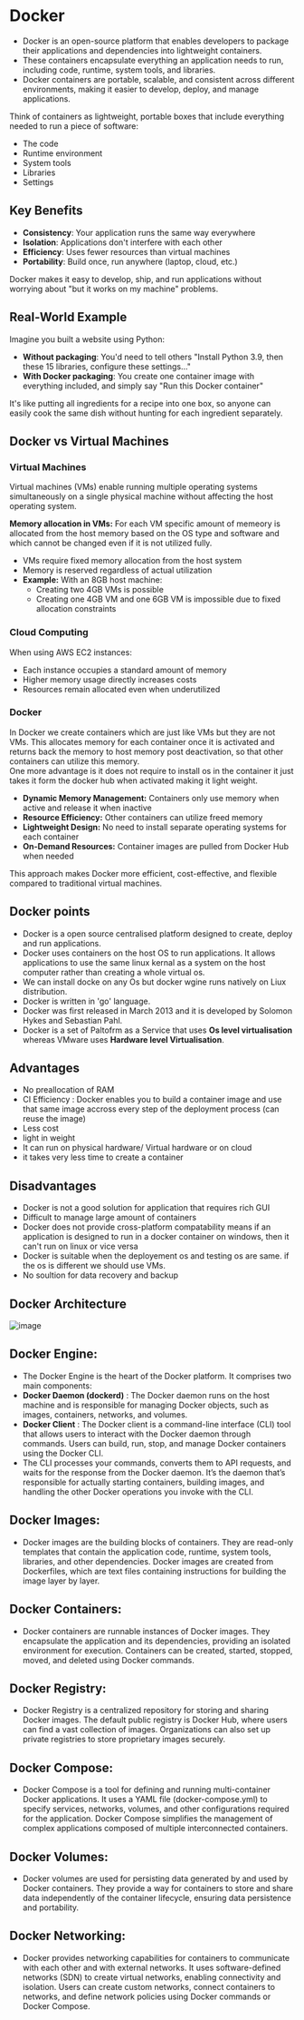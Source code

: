 # Docker
- Docker is an open-source platform that enables developers to package their applications and dependencies into lightweight containers.  
- These containers encapsulate everything an application needs to run, including code, runtime, system tools, and libraries.  
- Docker containers are portable, scalable, and consistent across different environments, making it easier to develop, deploy, and manage applications.

Think of containers as lightweight, portable boxes that include everything needed to run a piece of software:  
- The code
- Runtime environment
- System tools
- Libraries
- Settings

## Key Benefits

- **Consistency**: Your application runs the same way everywhere
- **Isolation**: Applications don't interfere with each other
- **Efficiency**: Uses fewer resources than virtual machines
- **Portability**: Build once, run anywhere (laptop, cloud, etc.)

Docker makes it easy to develop, ship, and run applications without worrying about "but it works on my machine" problems.

## Real-World Example

Imagine you built a website using Python:

- **Without packaging**: You'd need to tell others "Install Python 3.9, then these 15 libraries, configure these settings..."
- **With Docker packaging**: You create one container image with everything included, and simply say "Run this Docker container"

It's like putting all ingredients for a recipe into one box, so anyone can easily cook the same dish without hunting for each ingredient separately.

## Docker vs Virtual Machines

### Virtual Machines
Virtual machines (VMs) enable running multiple operating systems simultaneously on a single physical machine without affecting the host operating system.

**Memory allocation in VMs:** For each VM specific amount of memeory is allocated from the host memory based on the OS type and software and which cannot be changed even if it is not utilized fully.
- VMs require fixed memory allocation from the host system
- Memory is reserved regardless of actual utilization
- **Example:** With an 8GB host machine:
  - Creating two 4GB VMs is possible
  - Creating one 4GB VM and one 6GB VM is impossible due to fixed allocation constraints

### Cloud Computing
When using AWS EC2 instances:
  - Each instance occupies a standard amount of memory
  - Higher memory usage directly increases costs
  - Resources remain allocated even when underutilized

### Docker
In Docker we create containers which are just like VMs  but they are not VMs. This allocates memory for each container once it is activated and returns back the memory to host memory post deactivation, so that other containers can utilize this memory.  
One more advantage is it does not require to install os in the container it just takes it form the docker hub when activated making it light weight.  
  - **Dynamic Memory Management:** Containers only use memory when active and release it when inactive
  - **Resource Efficiency:** Other containers can utilize freed memory
  - **Lightweight Design:** No need to install separate operating systems for each container
  - **On-Demand Resources:** Container images are pulled from Docker Hub when needed

This approach makes Docker more efficient, cost-effective, and flexible compared to traditional virtual machines.

## Docker points
- Docker is a open source centralised platform designed to create, deploy and run applications.
- Docker uses containers on the host OS to run applications. It allows applications to use the same linux kernal as a system on the host computer rather than creating a whole virtual os.
- We can install docke on any Os but docker wgine runs natively on Liux distribution.
- Docker is written in 'go' language.
- Docker was first released in March 2013 and it is developed by Solomon Hykes and Sebastian Pahl.
- Docker is a set of Paltofrm as a Service that uses **Os level virtualisation** whereas VMware uses **Hardware level Virtualisation**.

## Advantages
- No preallocation of RAM
- CI Efficiency : Docker enables you to build a container image and use that  same image accross every step  of the deployment process (can reuse the image)
- Less cost
- light in weight
- It can run on physical hardware/ Virtual hardware or on cloud
- it takes very less time to create a container

## Disadvantages
- Docker is not a good solution for application that requires rich GUI
- Difficult to manage large amount of containers
- Docker does not provide cross-platform compatability means if an application is designed to run in a docker container on windows, then it can't run on linux or vice versa
- Docker is suitable when the deployement os and testing os are same. if the os is different we should use VMs.
- No soultion for data recovery and backup

## Docker Architecture
![image](https://github.com/user-attachments/assets/8aa1df16-8792-4566-9a56-f0e78fe4a8df)  

## Docker Engine:
- The Docker Engine is the heart of the Docker platform. It comprises two main components:
- **Docker Daemon (dockerd)** : The Docker daemon runs on the host machine and is responsible for managing Docker objects, such as images, containers, networks, and volumes.
- **Docker Client** : The Docker client is a command-line interface (CLI) tool that allows users to interact with the Docker daemon through commands. Users can build, run, stop, and manage Docker containers using the Docker CLI.
- The CLI processes your commands, converts them to API requests, and waits for the response from the Docker daemon. It’s the daemon that’s responsible for actually starting containers, building images, and handling the other Docker operations you invoke with the CLI.  
## Docker Images:
- Docker images are the building blocks of containers. They are read-only templates that contain the application code, runtime, system tools, libraries, and other dependencies. Docker images are created from Dockerfiles, which are text files containing instructions for building the image layer by layer.  
## Docker Containers:
- Docker containers are runnable instances of Docker images. They encapsulate the application and its dependencies, providing an isolated environment for execution. Containers can be created, started, stopped, moved, and deleted using Docker commands.  
## Docker Registry:
- Docker Registry is a centralized repository for storing and sharing Docker images. The default public registry is Docker Hub, where users can find a vast collection of images. Organizations can also set up private registries to store proprietary images securely.  
## Docker Compose:
- Docker Compose is a tool for defining and running multi-container Docker applications. It uses a YAML file (docker-compose.yml) to specify services, networks, volumes, and other configurations required for the application. Docker Compose simplifies the management of complex applications composed of multiple interconnected containers.  
## Docker Volumes:
- Docker volumes are used for persisting data generated by and used by Docker containers. They provide a way for containers to store and share data independently of the container lifecycle, ensuring data persistence and portability.  
## Docker Networking:
- Docker provides networking capabilities for containers to communicate with each other and with external networks. It uses software-defined networks (SDN) to create virtual networks, enabling connectivity and isolation. Users can create custom networks, connect containers to networks, and define network policies using Docker commands or Docker Compose.

